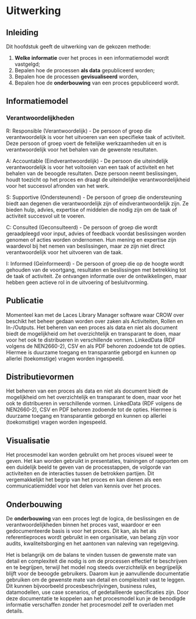 # Uitwerking

## Inleiding
Dit hoofdstuk geeft de uitwerking van de gekozen methode:

<ol>
<li> <b>Welke informatie</b> over het proces in een informatiemodel wordt vastgelgd;
<li>Bepalen hoe de processen <b>als data</b> gepubliceerd worden;
<li> Bepalen hoe de processen <b>gevisualiseerd</b> worden,
<li> Bepalen hoe de <b>onderbouwing</b> van een proces gepubliceerd wordt.</ol>


## Informatiemodel

### Verantwoordelijkheden
R: Responsible (Verantwoordelijk) - De persoon of groep die verantwoordelijk is voor het uitvoeren van een specifieke taak of activiteit. Deze persoon of groep voert de feitelijke werkzaamheden uit en is verantwoordelijk voor het behalen van de gewenste resultaten.

A: Accountable (Eindverantwoordelijk) - De persoon die uiteindelijk verantwoordelijk is voor het voltooien van een taak of activiteit en het behalen van de beoogde resultaten. Deze persoon neemt beslissingen, houdt toezicht op het proces en draagt de uiteindelijke verantwoordelijkheid voor het succesvol afronden van het werk.

S: Supportive (Ondersteunend) - De persoon of groep die ondersteuning biedt aan degenen die verantwoordelijk zijn of eindverantwoordelijk zijn. Ze bieden hulp, advies, expertise of middelen die nodig zijn om de taak of activiteit succesvol uit te voeren.

C: Consulted (Geconsulteerd) - De persoon of groep die wordt geraadpleegd voor input, advies of feedback voordat beslissingen worden genomen of acties worden ondernomen. Hun mening en expertise zijn waardevol bij het nemen van beslissingen, maar ze zijn niet direct verantwoordelijk voor het uitvoeren van de taak.

I: Informed (Geïnformeerd) - De persoon of groep die op de hoogte wordt gehouden van de voortgang, resultaten en beslissingen met betrekking tot de taak of activiteit. Ze ontvangen informatie over de ontwikkelingen, maar hebben geen actieve rol in de uitvoering of besluitvorming.

## Publicatie

Momenteel kan met de Laces Library Manager software waar CROW over beschikt het beheer gedaan worden over zaken als Activiteiten, Rollen en In-/Outputs. Het beheren van een proces als data en niet als document biedt de mogelijkheid om het overzichtelijk en transparant te doen, maar voor het ook te distribueren in verschillende vormen. LinkedData (RDF volgens de NEN2660-2), CSV en als PDF behoren zodoende tot de opties. Hiermee is duurzame toegang en transparantie geborgd en kunnen op allerlei (toekomstige) vragen worden ingespeeld.  

## Distributievormen
Het beheren van een proces als data en niet als document biedt de mogelijkheid om het overzichtelijk en transparant te doen, maar voor het ook te distribueren in verschillende vormen. LinkedData (RDF volgens de NEN2660-2), CSV en PDF behoren zodoende tot de opties. Hiermee is duurzame toegang en transparantie geborgd en kunnen op allerlei (toekomstige) vragen worden ingespeeld. 

## Visualisatie

Het procesmodel kan worden gebruikt om het proces visueel weer te geven. Het kan worden gebruikt in presentaties, trainingen of rapporten om een duidelijk beeld te geven van de processtappen, de volgorde van activiteiten en de interacties tussen de betrokken partijen. Dit vergemakkelijkt het begrip van het proces en kan dienen als een communicatiemiddel voor het delen van kennis over het proces.

## Onderbouwing
De <b>onderbouwing</b> van een proces legt de logica, de beslissingen en de verantwoordelijkheden binnen het proces vast, waardoor er een gedocumenteerde basis is voor het proces. Dit kan, als het als referentieproces wordt gebruikt in een organisatie, van belang zijn voor audits, kwaliteitsborging en het aantonen van naleving van regelgeving.

Het is belangrijk om de balans te vinden tussen de gewenste mate van detail en complexiteit die nodig is om de processen effectief te beschrijven en te begrijpen, terwijl het model nog steeds overzichtelijk en begrijpelijk blijft voor de beoogde gebruikers. Daarom kun je aanvullende documentatie gebruiken om de gewenste mate van detail en complexiteit vast te leggen. Dit kunnen bijvoorbeeld procesbeschrijvingen, business rules, datamodellen, use case scenarios, of gedetailleerde specificaties zijn. Door deze documentatie te koppelen aan het procesmodel kun je de benodigde informatie verschaffen zonder het procesmodel zelf te overladen met details.